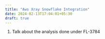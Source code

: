 ```yaml
---
title: "Aws Xray Snowflake Integration"
date: 2024-02-13T17:04:01+05:30
draft: true
---
```


1. Talk about the analysis done under FL-3784
